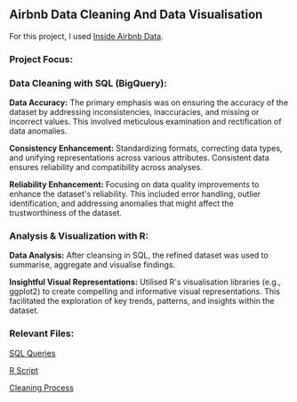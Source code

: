 ## Airbnb Data Cleaning And Data Visualisation

For this project, I used [Inside Airbnb Data](http://insideairbnb.com/get-the-data).

### Project Focus:

### Data Cleaning with SQL (BigQuery):

**Data Accuracy:** The primary emphasis was on ensuring the accuracy of the dataset by addressing inconsistencies, inaccuracies, and missing or incorrect values. This involved meticulous examination and rectification of data anomalies.

**Consistency Enhancement:** Standardizing formats, correcting data types, and unifying representations across various attributes. Consistent data ensures reliability and compatibility across analyses.

**Reliability Enhancement:** Focusing on data quality improvements to enhance the dataset's reliability. This included error handling, outlier identification, and addressing anomalies that might affect the trustworthiness of the dataset.

### Analysis & Visualization with R:

**Data Analysis:** After cleansing in SQL, the refined dataset was used to summarise, aggregate and visualise findings.

**Insightful Visual Representations:** Utilised R's visualisation libraries (e.g., ggplot2) to create compelling and informative visual representations. This facilitated the exploration of key trends, patterns, and insights within the dataset.

### Relevant Files:
[SQL Queries](https://github.com/TSWT133/Data-Analysis-Projects/blob/main/Airbnb%20Project/2.%20SQL%20queries)

[R Script](https://github.com/TSWT133/Data-Analysis-Projects/blob/main/Airbnb%20Project/3.%20R%20Script)

[Cleaning Process](https://github.com/TSWT133/Data-Analysis-Projects/blob/main/Airbnb%20Project/4.%20Cleaning%20Process.md)

